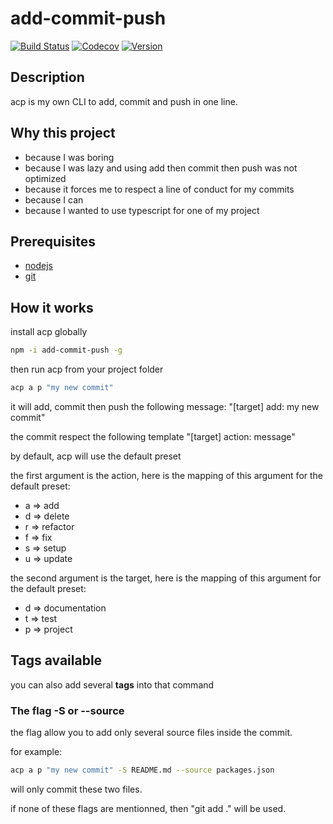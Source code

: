 # add-commit-push

[![Build Status](https://travis-ci.org/dylandoamaral/add-commit-push.svg?branch=master)](https://travis-ci.org/dylandoamaral/add-commit-push)
[![Codecov](https://codecov.io/gh/dylandoamaral/add-commit-push/branch/master/graph/badge.svg)](https://codecov.io/gh/dylandoamaral/add-commit-push)
[![Version](https://img.shields.io/npm/v/add-commit-push.svg)](https://npmjs.org/package/add-commit-push)

## Description

acp is my own CLI to add, commit and push in one line.

## Why this project

- because I was boring
- because I was lazy and using add then commit then push was not optimized
- because it forces me to respect a line of conduct for my commits
- because I can
- because I wanted to use typescript for one of my project

## Prerequisites

- [nodejs](https://nodejs.org/en/)
- [git](https://git-scm.com/downloads)

## How it works

install acp globally

```bash
npm -i add-commit-push -g
```

then run acp from your project folder

```bash
acp a p "my new commit"
```

it will add, commit then push the following message: "[target] add: my new commit"

the commit respect the following template "[target] action: message"

by default, acp will use the default preset

the first argument is the action, here is the mapping of this argument for the default preset:
- a => add
- d => delete
- r => refactor
- f => fix
- s => setup
- u => update

the second argument is the target, here is the mapping of this argument for the default preset:
- d => documentation
- t => test
- p => project

## Tags available

you can also add several **tags** into that command

### The flag -S or --source 

the flag allow you to add only several source files inside the commit. 

for example: 

```bash
acp a p "my new commit" -S README.md --source packages.json
```

will only commit these two files.

if none of these flags are mentionned, then "git add ." will be used.

